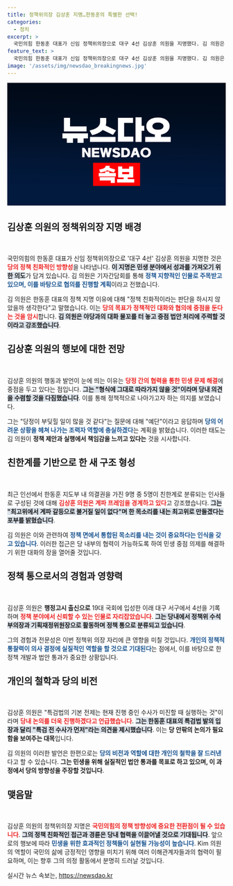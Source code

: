 ```yaml
---
title: 정책위의장 김상훈 지명…한동훈의 특별한 선택!
categories:
  - 정치
excerpt: >
  국민의힘 한동훈 대표가 신임 정책위의장으로 대구 4선 김상훈 의원을 지명했다. 김 의원은 민생 문제 해결과 야당과의 협력을 강조하며, 당내 갈등 최소화를 다짐했다. 과연 그가 어떤 성과를 낼지 주목된다!
feature_text: >
  국민의힘 한동훈 대표가 신임 정책위의장으로 대구 4선 김상훈 의원을 지명했다. 김 의원은 민생 문제 해결과 야당과의 협력을 강조하며, 당내 갈등 최소화를 다짐했다. 과연 그가 어떤 성과를 낼지 주목된다!
image: '/assets/img/newsdao_breakingnews.jpg'
---
```


<p><img src="/assets/img/newsdao_breakingnews.jpg" alt="bookingtag 속보" /></p>

<h2 data-ke-size="size26">김상훈 의원의 정책위의장 지명 배경</h2>

<p data-ke-size="size16">&nbsp;</p>

<p>국민의힘의 한동훈 대표가 신임 정책위의장으로 '대구 4선' 김상훈 의원을 지명한 것은 <b><span style="color: #ee2323;">당의 정책 친화적인 방향성</span></b>을 나타냅니다. <b><span style="background-color: #21538527;">이 지명은 민생 분야에서 성과를 가져오기 위한 의도</span></b>가 담겨 있습니다. 김 의원은 기자간담회를 통해 <b><span style="color: #1a5490;">정책 지향적인 인물로 주목받고 있으며, 이를 바탕으로 협의를 진행할 계획</span></b>이라고 전했습니다.</p>

<p>김 의원은 한동훈 대표의 정책 지명 이유에 대해 "정책 친화적이라는 판단을 하시지 않았을까 생각한다"고 말했습니다. 이는 <b><span style="color: #ee2323;">당의 목표가 정책적인 대화와 협의에 중점을 둔다는 것을 암시</span></b>합니다. <b><span style="background-color: #21538527;">김 의원은 야당과의 대화 물꼬를 터 놓고 중점 법안 처리에 주력할 것이라고 강조했습니다</span></b>.</p>

<h2 data-ke-size="size26">김상훈 의원의 행보에 대한 전망</h2>

<p data-ke-size="size16">&nbsp;</p>

<p>김상훈 의원의 행동과 발언이 눈에 띄는 이유는 <b><span style="color: #ee2323;">당정 간의 협력을 통한 민생 문제 해결</span></b>에 중점을 두고 있다는 점입니다. <b><span style="background-color: #21538527;">그는 "형식에 그대로 따라가지 않을 것"이라며 당내 의견을 수렴할 것을 다짐했습니다</span></b>. 이를 통해 정책적으로 나아가고자 하는 의지를 보였습니다. </p>

<p>그는 "당정이 부딪힐 일이 많을 것 같다"는 질문에 대해 "예단"이라고 응답하며 <b><span style="color: #1a5490;">당의 어려운 상황을 헤쳐 나가는 조력자 역할에 충실하겠다</span></b>는 계획을 밝혔습니다. 이러한 태도는 김 의원이 <b>정책 제안과 실행에서 책임감을 느끼고 있다는</b> 것을 시사합니다.</p>

<h2 data-ke-size="size26">친한계를 기반으로 한 새 구조 형성</h2>

<p data-ke-size="size16">&nbsp;</p>

<p>최근 인선에서 한동훈 지도부 내 의결권을 가진 9명 중 5명이 친한계로 분류되는 인사들로 구성된 것에 대해 <b><span style="color: #ee2323;">김상훈 의원은 계파 프레임을 경계하고 있다</span></b>고 강조했습니다. <b><span style="background-color: #21538527;">그는 "최고위에서 계파 갈등으로 불거질 일이 없다"며 한 목소리를 내는 최고위로 만들겠다는 포부를 밝혔습니다</span></b>.</p>

<p>김 의원은 이와 관련하여 <b><span style="color: #1a5490;">정책 면에서 통합된 목소리를 내는 것이 중요하다는 인식을 갖고 있습니다</span></b>. 이러한 접근은 당 내부의 협력이 가능하도록 하여 민생 중점 의제를 해결하기 위한 대화의 장을 열어줄 것입니다.</p>

<h2 data-ke-size="size26">정책 통으로서의 경험과 영향력</h2>

<p data-ke-size="size16">&nbsp;</p>

<p>김상훈 의원은 <b>행정고시 출신으로</b> 19대 국회에 입성한 이래 대구 서구에서 4선을 기록하며 <b><span style="color: #ee2323;">정책 분야에서 신뢰할 수 있는 인물로 자리잡았습니다</span></b>. <b><span style="background-color: #21538527;">그는 당내에서 정책위 수석부의장과 기획재정위원장으로 활동하며 정책 통으로 분류되고 있습니다</span></b>.</p>

<p>그의 경험과 전문성은 이번 정책위 의장 자리에 큰 영향을 미칠 것입니다. <b><span style="color: #1a5490;">개인의 정책적 통찰력이 의사 결정에 실질적인 역할을 할 것으로 기대된다</span></b>는 점에서, 이를 바탕으로 한 정책 개발과 법안 통과가 중요한 상황입니다.</p>

<h2 data-ke-size="size26">개인의 철학과 당의 비전</h2>

<p data-ke-size="size16">&nbsp;</p>

<p>김상훈 의원은 "특검법의 기본 전제는 현재 진행 중인 수사가 미진할 때 실행하는 것"이라며 <b><span style="color: #ee2323;">당내 논의를 더욱 진행하겠다고 언급했습니다</span></b>. <b><span style="background-color: #21538527;">그는 한동훈 대표의 특검법 발의 입장과 달리 "특검 전 수사가 먼저"라는 의견을 제시했습니다</span></b>. 이는 <b>당 안팎의 논의가 필요함을 보여주는 대목</b>입니다.</p>

<p>김 의원의 이러한 발언은 한편으로는 <b><span style="color: #1a5490;">당의 비전과 역할에 대한 개인의 철학을 잘 드러낸</span></b>다고 할 수 있습니다. <b>그는 민생을 위해 실질적인 법안 통과를 목표로 하고 있으며, 이 과정에서 당의 방향성을 주장할 것입니다</b>.</p>

<h2 data-ke-size="size26">맺음말</h2>

<p data-ke-size="size16">&nbsp;</p>

<p>김상훈 의원의 정책위의장 지명은 <b><span style="color: #ee2323;">국민의힘의 정책 방향성에 중요한 전환점이 될 수 있습니다</span></b>. <b><span style="background-color: #21538527;">그의 정책 친화적인 접근과 경륜은 당내 협력을 이끌어낼 것으로 기대됩니다</span></b>. 앞으로의 행보에 따라 <b><span style="color: #1a5490;">민생을 위한 효과적인 정책들이 실현될 가능성이 높습니다</span></b>. Kim 의원의 역할이 국민의 삶에 긍정적인 영향을 미치기 위해 여러 이해관계자들과의 협력이 필요하며, 이는 향후 그의 의정 활동에서 분명히 드러날 것입니다. </p>
실시간 뉴스 속보는, <a href="https://newsdao.kr" rel="dofollow">https://newsdao.kr</a>



